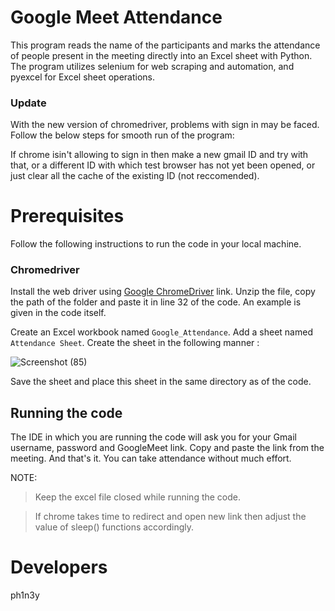 
# Google Meet Attendance
This program reads the name of the participants and marks the attendance of people present in the meeting directly into an Excel sheet with Python. The program utilizes selenium for web scraping and automation, and pyexcel for Excel sheet operations.

### Update
With the new version of chromedriver, problems with sign in may be faced. Follow the below steps for smooth run of the program:

If chrome isin't allowing to sign in then make a new gmail ID and try with that, or a different ID with which test browser has not yet been opened, or just clear all the cache of the existing ID (not reccomended).

# Prerequisites
Follow the following instructions to run the code in your local machine.

### Chromedriver
Install the web driver using [Google ChromeDriver](https://chromedriver.chromium.org/) link. Unzip the file, copy the path of the folder and paste it in line 32 of the code. An example is given in the code itself.


Create an Excel workbook named `Google_Attendance`. Add a sheet named `Attendance Sheet`. Create the sheet in the following manner :

![Screenshot (85)](https://user-images.githubusercontent.com/67066785/93229103-dab88380-f793-11ea-8d4a-760e200271f6.png)

Save the sheet and place this sheet in the same directory as of the code.

## Running the code
The IDE in which you are running the code will ask you for your Gmail username, password and GoogleMeet link. Copy and paste the link from the meeting. And that's it. You can take attendance without much effort.

NOTE:
>Keep the excel file closed while running the code.

>If chrome takes time to redirect and open new link then adjust the value of sleep() functions accordingly.

# Developers
ph1n3y
